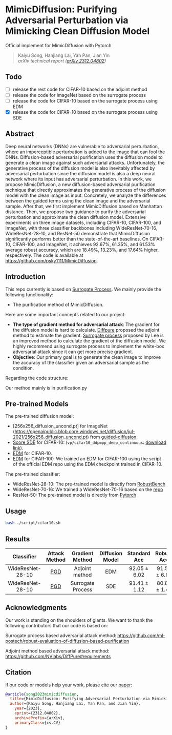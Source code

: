 # MimicDiffusion: Purifying Adversarial Perturbation via Mimicking Clean Diffusion Model
Official implement for MimicDiffusion with Pytorch      
> Kaiyu Song, Hanjiang Lai, Yan Pan, Jian Yin    
> *arXiv technical report ([arXiv 2312.04802](https://arxiv.org/abs/2312.04802))*


## Todo
- [ ] release the rest code for CIFAR-10 based on the adjoint method
- [ ] release the code for ImageNet based on the surrogate process
- [ ] release the code for CIFAR-10 based on the surrogate process using EDM
- [x] release the code for CIFAR-10 based on the surrogate process using SDE 
## Abstract

Deep neural networks (DNNs) are vulnerable to adversarial perturbation, where an imperceptible perturbation is added to the image that can fool the DNNs. Diffusion-based adversarial purification uses the diffusion model to generate a clean image against such adversarial attacks. Unfortunately, the generative process of the diffusion model is also inevitably affected by adversarial perturbation since the diffusion model is also a deep neural network where its input has adversarial perturbation. In this work, we propose MimicDiffusion, a new diffusion-based adversarial purification technique that directly approximates the generative process of the diffusion model with the clean image as input. Concretely, we analyze the differences between the guided terms using the clean image and the adversarial sample. After that, we first implement MimicDiffusion based on Manhattan distance. Then, we propose two guidance to purify the adversarial perturbation and approximate the clean diffusion model. 
Extensive experiments on three image datasets, including CIFAR-10, CIFAR-100, and ImageNet, with three classifier backbones including WideResNet-70-16, WideResNet-28-10, and ResNet-50 demonstrate that MimicDiffusion significantly performs better than the state-of-the-art baselines. On CIFAR-10, CIFAR-100, and ImageNet, it achieves 92.67\%, 61.35\%, and 61.53\% average robust accuracy, which are 18.49\%, 13.23\%, and 17.64\% higher, respectively. The code is available at https://github.com/psky1111/MimicDiffusion.

## Introduction
This repo currently is based on [Surrogate Process](https://github.com/ml-postech/robust-evaluation-of-diffusion-based-purification). We mainly provide the following functionality:
+ The purification method of MimicDiffusion.


Here are some important concepts related to our project:

- **The type of gradient method for adversarial attack**: The gradient for the diffusion model is hard to calculate. [Diffpure](https://github.com/NVlabs/DiffPure) proposed the adjoint method to estimate the gradient. [Surrogate process](https://github.com/ml-postech/robust-evaluation-of-diffusion-based-purification) proposed by Lee is an improved method to calculate the gradient of the diffusion model. We highly recommend using surrogate process to implement the white-box adversarial attack since it can get more precise gradient.
- **Objective**: Our primary goal is to generate the clean image to improve the accuracy of the classifier given an adversarial sample as the condition. 

Regarding the code structure:

Our method mainly is in purification.py



## Pre-trained Models


The pre-trained diffusion model: 
- [256x256_diffusion_uncond.pt] for ImageNet (https://openaipublic.blob.core.windows.net/diffusion/jul-2021/256x256_diffusion_uncond.pt) from [guided-diffusion](https://github.com/openai/guided-diffusion).
- [Score SDE](https://github.com/yang-song/score_sde_pytorch) for CIFAR-10: (`vp/cifar10_ddpmpp_deep_continuous`: [download link](https://drive.google.com/file/d/16_-Ahc6ImZV5ClUc0vM5Iivf8OJ1VSif/view?usp=sharing)).
- [EDM](https://github.com/NVlabs/edm) for CIFAR-10.
- [EDM](https://github.com/NVlabs/edm) for CIFAR-100. We trained an EDM for CIFAR-100 using the script of the official EDM repo using the EDM checkpoint trained in CIFAR-10.



The pre-trained classifier:
- WideResNet-28-10: The pre-trained model is directly from [RobustBench](https://robustbench.github.io/)
- WideResNet-70-16: We trained a WideResNet-70-16 based on the [repo](https://github.com/meliketoy/wide-resnet.pytorch)
- ResNet-50: The pre-trained model is directly from [Pytorch](https://pytorch.org/vision/main/models/generated/torchvision.models.resnet50.html)


## Usage
```bash
bash ./script/cifar10.sh
```



## Results

| Classifier    | Attack Method   | Gradient Method | Diffusion Model | Standard Acc | Robust Acc|
|:---------------:|:-----------:|:-----------:|:-----------:|:-----------:|:-----------:|
| WideResNet-28-10    | [PGD](https://github.com/ml-postech/robust-evaluation-of-diffusion-based-purification)  | Adjoint method  | EDM | 92.05 $\pm$  6.02   | 91.55 $\pm$ 6.84  |
| WideResNet-28-10    | [PGD](https://github.com/ml-postech/robust-evaluation-of-diffusion-based-purification)  | Surrogate Process |SDE| 91.41 $\pm$ 1.12   | 80.86 $\pm$ 1.48  |





## Acknowledgments
Our work is standing on the shoulders of giants. We want to thank the following contributors that our code is based on:

Surrogate process based adversarial attack method: https://github.com/ml-postech/robust-evaluation-of-diffusion-based-purification

Adjoint method based adversarial attack method: https://github.com/NVlabs/DiffPure#requirements




## Citation

If our code or models help your work, please cite our [paper](https://arxiv.org/abs/2312.04802):
```BibTeX
@article{song2023mimicdiffusion,
  title={MimicDiffusion: Purifying Adversarial Perturbation via Mimicking Clean Diffusion Model},
  author={Kaiyu Song, Hanjiang Lai, Yan Pan, and Jian Yin},
    year={2023},
    eprint={2312.04802},
    archivePrefix={arXiv},
    primaryClass={cs.CV}
}
```
